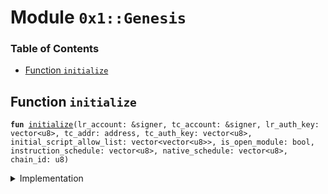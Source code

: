 
<a name="0x1_Genesis"></a>

# Module `0x1::Genesis`

### Table of Contents

-  [Function `initialize`](#0x1_Genesis_initialize)



<a name="0x1_Genesis_initialize"></a>

## Function `initialize`



<pre><code><b>fun</b> <a href="#0x1_Genesis_initialize">initialize</a>(lr_account: &signer, tc_account: &signer, lr_auth_key: vector&lt;u8&gt;, tc_addr: address, tc_auth_key: vector&lt;u8&gt;, initial_script_allow_list: vector&lt;vector&lt;u8&gt;&gt;, is_open_module: bool, instruction_schedule: vector&lt;u8&gt;, native_schedule: vector&lt;u8&gt;, chain_id: u8)
</code></pre>



<details>
<summary>Implementation</summary>


<pre><code><b>fun</b> <a href="#0x1_Genesis_initialize">initialize</a>(
    lr_account: &signer,
    tc_account: &signer,
    lr_auth_key: vector&lt;u8&gt;,
    tc_addr: address,
    tc_auth_key: vector&lt;u8&gt;,
    initial_script_allow_list: vector&lt;vector&lt;u8&gt;&gt;,
    is_open_module: bool,
    instruction_schedule: vector&lt;u8&gt;,
    native_schedule: vector&lt;u8&gt;,
    chain_id: u8,
) {
    <b>let</b> dummy_auth_key_prefix = x"00000000000000000000000000000000";

    <a href="ChainId.md#0x1_ChainId_initialize">ChainId::initialize</a>(lr_account, chain_id);

    <a href="Roles.md#0x1_Roles_grant_libra_root_role">Roles::grant_libra_root_role</a>(lr_account);
    <a href="Roles.md#0x1_Roles_grant_treasury_compliance_role">Roles::grant_treasury_compliance_role</a>(tc_account, lr_account);

    // <a href="Event.md#0x1_Event">Event</a> and On-chain config setup
    <a href="Event.md#0x1_Event_publish_generator">Event::publish_generator</a>(lr_account);
    <a href="LibraConfig.md#0x1_LibraConfig_initialize">LibraConfig::initialize</a>(lr_account);

    // Currency and <a href="VASP.md#0x1_VASP">VASP</a> setup
    <a href="Libra.md#0x1_Libra_initialize">Libra::initialize</a>(lr_account);
    <a href="VASP.md#0x1_VASP_initialize">VASP::initialize</a>(lr_account);

    // Currency setup
    <a href="Coin1.md#0x1_Coin1_initialize">Coin1::initialize</a>(lr_account, tc_account);
    <a href="Coin2.md#0x1_Coin2_initialize">Coin2::initialize</a>(lr_account, tc_account);

    <a href="LBR.md#0x1_LBR_initialize">LBR::initialize</a>(
        lr_account,
        tc_account,
    );

    <a href="AccountFreezing.md#0x1_AccountFreezing_initialize">AccountFreezing::initialize</a>(lr_account);
    <a href="LibraAccount.md#0x1_LibraAccount_initialize">LibraAccount::initialize</a>(lr_account);
    <a href="LibraAccount.md#0x1_LibraAccount_create_libra_root_account">LibraAccount::create_libra_root_account</a>(
        <a href="Signer.md#0x1_Signer_address_of">Signer::address_of</a>(lr_account),
        <b>copy</b> dummy_auth_key_prefix,
    );

    // Register transaction fee <b>resource</b>
    <a href="TransactionFee.md#0x1_TransactionFee_initialize">TransactionFee::initialize</a>(
        lr_account,
        tc_account,
    );

    // Create the treasury compliance account
    <a href="LibraAccount.md#0x1_LibraAccount_create_treasury_compliance_account">LibraAccount::create_treasury_compliance_account</a>(
        lr_account,
        tc_addr,
        <b>copy</b> dummy_auth_key_prefix,
    );

    <a href="LibraSystem.md#0x1_LibraSystem_initialize_validator_set">LibraSystem::initialize_validator_set</a>(
        lr_account,
    );
    <a href="LibraVersion.md#0x1_LibraVersion_initialize">LibraVersion::initialize</a>(
        lr_account,
    );
    <a href="DualAttestation.md#0x1_DualAttestation_initialize">DualAttestation::initialize</a>(
        lr_account,
    );
    <a href="LibraBlock.md#0x1_LibraBlock_initialize_block_metadata">LibraBlock::initialize_block_metadata</a>(lr_account);
    <a href="LibraWriteSetManager.md#0x1_LibraWriteSetManager_initialize">LibraWriteSetManager::initialize</a>(lr_account);

    <b>let</b> lr_rotate_key_cap = <a href="LibraAccount.md#0x1_LibraAccount_extract_key_rotation_capability">LibraAccount::extract_key_rotation_capability</a>(lr_account);
    <a href="LibraAccount.md#0x1_LibraAccount_rotate_authentication_key">LibraAccount::rotate_authentication_key</a>(&lr_rotate_key_cap, lr_auth_key);
    <a href="LibraAccount.md#0x1_LibraAccount_restore_key_rotation_capability">LibraAccount::restore_key_rotation_capability</a>(lr_rotate_key_cap);

    <a href="LibraTransactionPublishingOption.md#0x1_LibraTransactionPublishingOption_initialize">LibraTransactionPublishingOption::initialize</a>(
        lr_account,
        initial_script_allow_list,
        is_open_module,
    );

    <a href="LibraVMConfig.md#0x1_LibraVMConfig_initialize">LibraVMConfig::initialize</a>(
        lr_account,
        instruction_schedule,
        native_schedule,
    );

    <b>let</b> tc_rotate_key_cap = <a href="LibraAccount.md#0x1_LibraAccount_extract_key_rotation_capability">LibraAccount::extract_key_rotation_capability</a>(tc_account);
    <a href="LibraAccount.md#0x1_LibraAccount_rotate_authentication_key">LibraAccount::rotate_authentication_key</a>(&tc_rotate_key_cap, tc_auth_key);
    <a href="LibraAccount.md#0x1_LibraAccount_restore_key_rotation_capability">LibraAccount::restore_key_rotation_capability</a>(tc_rotate_key_cap);
    <a href="LibraTimestamp.md#0x1_LibraTimestamp_set_time_has_started">LibraTimestamp::set_time_has_started</a>(lr_account);
}
</code></pre>



</details>
